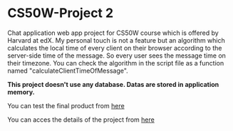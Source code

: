 # CS50W-Project 2

Chat application web app project for CS50W course which is offered by Harvard at edX. My personal touch is not a feature but an algorithm which calculates the local time of every client on their browser according to the server-side time of the message. So every user sees the message time on their timezone. You can check the algorithm in the script file as a function named "calculateClientTimeOfMessage".

**This project doesn't use any database. Datas are stored in application memory.**

You can test the final product from [here](https://cs50wproject2ataberk.herokuapp.com/)

You can acces the details of the project from [here](https://docs.cs50.net/web/2019/x/projects/2/project2.html)
